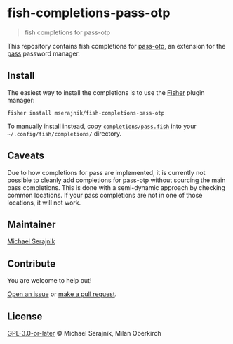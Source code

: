 # fish-completions-pass-otp

> fish completions for pass-otp

This repository contains fish completions for [pass-otp][pass-otp], an
extension for the [pass][pass] password manager.

## Install

The easiest way to install the completions is to use the [Fisher][fisher]
plugin manager:

```fish
fisher install mserajnik/fish-completions-pass-otp
```

To manually install instead, copy
[`completions/pass.fish`](completions/pass.fish) into your
`~/.config/fish/completions/` directory.

## Caveats

Due to how completions for pass are implemented, it is currently not possible
to cleanly add completions for pass-otp without sourcing the main pass
completions. This is done with a semi-dynamic approach by checking common
locations. If your pass completions are not in one of those locations, it will
not work.

## Maintainer

[Michael Serajnik][maintainer]

## Contribute

You are welcome to help out!

[Open an issue][issues] or [make a pull request][pull-requests].

## License

[GPL-3.0-or-later](LICENSE) © Michael Serajnik, Milan Oberkirch

[fisher]: https://github.com/jorgebucaran/fisher
[pass]: https://www.passwordstore.org
[pass-otp]: https://github.com/tadfisher/pass-otp

[issues]: https://github.com/mserajnik/fish-completions-pass-otp/issues
[maintainer]: https://github.com/mserajnik
[pull-requests]: https://github.com/mserajnik/fish-completions-pass-otp/pulls
